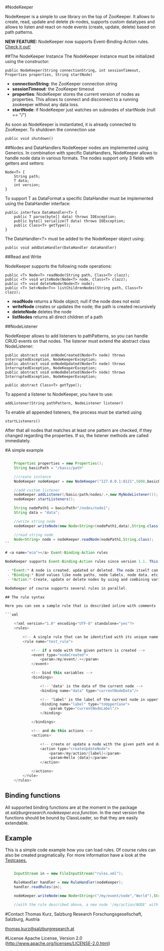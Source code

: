 #NodeKeeper

NodeKeeper is a simple to use library on the top of ZooKeeper. It allows to create, read, update and delete zk-nodes,
supports custom datatypes and allows to listen and react on node events (create, update, delete) based on path patterns.

**NEW FEATURE:** NodeKeeper now supports Event-Binding-Action rules. [Check it out!](#eca)

##The NodeKeeper Instance
The NodeKeeper instance must be initialized using the constructor:

    public NodeKeeper(String connectionString, int sessionTimeout, Properties properties, String startNode)

* **connectionString**: the ZooKeeper connection string
* **sessionTimeout**: the ZooKeeper timeout
* **properties**: NodeKeeper stores the current version of nodes as properties. This allows to connect and disconnect to a running zookeeper without any data loss.
* **startNode**: if NodeKeeper just watches on subnodes of startNode (null == "/")

As soon as NodeKeeper is instantiated, it is already connected to ZooKeeper. To shutdown the connection use

    public void shutdown()

##Nodes and DataHandlers
NodeKeeper nodes are implemented using Generics. In combination with specific DataHandlers, NodeKeeper allows to handle node
data in various formats. The nodes support only 3 fields with getters and setters:

    Node<T> {
        String path;
        T data;
        int version;
    }

To support T as DataFormat a specific DataHandler must be implemented using the DataHandler interface:

    public interface DataHandler<T> {
        public T parse(byte[] data) throws IOException;
        public byte[] serialize(T data) throws IOException;
        public Class<T> getType();
    }

The DataHandler<?> must be added to the NodeKeeper object using:

    public void addDataHandler(DataHandler dataHandler)

##Read and Write

NodeKeeper supports the following node operations:

    public <T> Node<T> readNode(String path, Class<T> clazz);
    public <T> void writeNode(Node<T> node, Class<T> clazz);
    public <T> void deleteNode(Node<T> node);
    public <T> Set<Node<T>> listChildrenNodes(String path, Class<T> clazz);

* **readNode** returns a Node<T> object; null if the node does not exist
* **writeNode** creates or updates the node; the path is created recursively
* **deleteNode** deletes the node
* **listNodes** returns all direct children of a path

##NodeListener

NodeKeeper allows to add listeners to pathPatterns, so you can handle CRUD events on that nodes. The listener must extend
the abstract class NodeListener:

    public abstract void onNodeCreated(Node<T> node) throws InterruptedException, NodeKeeperException;
    public abstract void onNodeUpdated(Node<T> node) throws InterruptedException, NodeKeeperException;
    public abstract void onNodeDeleted(Node<T> node) throws InterruptedException, NodeKeeperException;

    public abstract Class<T> getType();

To append a listener to NodeKeeper, you have to use:

    addListener(String pathPattern, NodeListener listener)

To enable all appended listeners, the process must be started using

    startListeners()

After that all nodes that matches at least one pattern are checked, if they changed regarding the properties. If so, the
listener methods are called immediately.

#A simple example

```java

    Properties properties = new Properties();
    String basicPath = "/basic/path"

    //create instance
    NodeKeeper nodeKeeper = new NodeKeeper("127.0.0.1:8121",5000,basicPath);

    //add custom listener
    nodeKeeper.addListener(/basic/path/nodes/.+,new MyNodeListener());
    nodeKeeper.startListeners();

    String nodePath1 = basicPath+"/nodes/node1";
    String data = "data";

    //write string node
    nodeKeeper.writeNode(new Node<String>(nodePath1,data),String.class);

    //read string node
    Node<String> node = nodeKeeper.readNode(nodePath1,String.class);
``

# <a name="eca"></a> Event-Binding-Action rules

NodeKeeper supports Event-Binding-Action rules since version 1.1. This means:

 - *Event:* A node is created, updated or deleted. The node itself can be specified via a regex pattern
 - *Binding:* Bind values like node paths, node labels, node data, etc. to variable names. A lot of useful functions supports you in this step.
 - *Action:* Create, update or delete nodes by using and combining variables that are defined on step 2

NodeKeeper of course supports several rules in parallel.

## The rule syntax

Here you can see a sample rule that is described inline with comments

```xml

    <?xml version="1.0" encoding="UTF-8" standalone="yes"?>
    <rules>

        <!-- A single rule that can be identified with its unique name -->
        <rule name="test_rule">

            <!-- if a node with the given pattern is created -->
            <event type="nodeCreated">
                <param>/my/event/.+</param>
            </event>

            <!-- bind this variables -->
            <bindings>

                <!-- 'data' is the data of the current node -->
                <binding name="data" type="currentNodeData"/>

                <!-- 'label' is the label of the current node in upper case -->
                <binding name="label" type="toUpperCase">
                    <param type="currentNodeLabel"/>
                </binding>

            </bindings>

            <!-- and do this actions -->
            <actions>

                <!-- create or update a node with the given path and data. The data in '{}' is replaced with the bound variables -->
                <action type="createUpdateNode">
                    <param>/my/action/{label}</param>
                    <param>Hello {data}</param>
                </action>

            </actions>
        </rule>
    </rules>

```

## Binding functions

All supported binding functions are at the moment in the package *at.salzburgresearch.nodekeeper.eca.function*. In the next version
the functions should be bound by ClassLoader, so that they are easily extendable.

## Example

This is a simple code example how you can load rules. Of course rules can also be created pragmatically. For more information
have a look at the [Testcases.](src/test/java/at/salzburgresearch/nodekeeper/tests/ruleEngineTests/SimpleRuleTests.java)

```java

    InputStream in = new FileInputStream("rules.xml");

    RuleHandler handler = new RuleHandler(nodeKeeper);
    handler.readRules(in);

    nodeKeeper.writeNode(new Node<String>("/my/event/node","World"),String.class);

    //with the rule described above, a new node '/my/action/NODE' with value 'Hello World' is created

```

#Contact
Thomas Kurz, Salzburg Research Forschungsgesellschaft, Salzburg, Austria

<thomas.kurz@salzburgresearch.at>

#License
Apache License, Version 2.0 (http://www.apache.org/licenses/LICENSE-2.0.html)